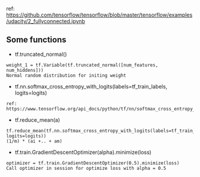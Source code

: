 ref: https://github.com/tensorflow/tensorflow/blob/master/tensorflow/examples/udacity/2_fullyconnected.ipynb
## Some functions

* tf.truncated_normal()
```
weight_1 = tf.Variable(tf.truncated_normal([num_features, num_hiddens]))
Normal random distribution for initing weight
```
* tf.nn.softmax_cross_entropy_with_logits(labels=tf_train_labels, logits=logits)
```
ref: https://www.tensorflow.org/api_docs/python/tf/nn/softmax_cross_entropy_with_logits
```
* tf.reduce_mean(a)
```
tf.reduce_mean(tf.nn.softmax_cross_entropy_with_logits(labels=tf_train_labels, logits=logits))
(1/m) * (ai +.. + am)
```
* tf.train.GradientDescentOptimizer(alpha).minimize(loss)
```
optimizer = tf.train.GradientDescentOptimizer(0.5).minimize(loss)
Call optimizer in session for optimize loss with alpha = 0.5
```
